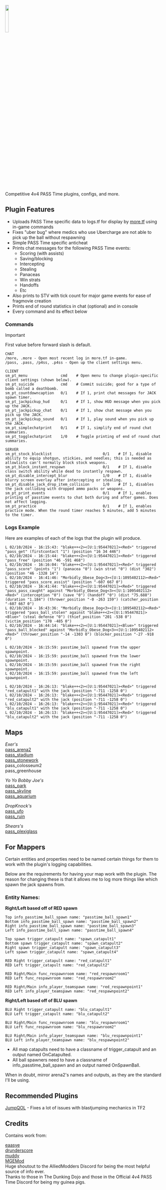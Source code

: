<a href="https://passtime.tf/"><img src="https://github.com/blakeplusplus/p4sstime/blob/main/%5BExtras%5D/final_logo.png" width=15%></a>

Competitive 4v4 PASS Time plugins, configs, and more.

## Plugin Features

- Uploads PASS Time specific data to logs.tf for display by [more.tf](https://more.tf) using in-game commands
- Fixes "uber bug" where medics who use Ubercharge are not able to pick up the ball without respawning
- Simple PASS Time specific anticheat
- Prints chat messages for the following PASS Time events:
    - Scoring (with assists)
    - Saving/blocking
    - Intercepting
    - Stealing
    - Panaceas
    - Win strats
    - Handoffs
    - Etc
- Also prints to STV with tick count for major game events for ease of fragmovie creation
- Prints end of round statistics in chat (optional) and in console
- Every command and its effect below

### Commands

> [!IMPORTANT]
> First value before forward slash is default.

```
CHAT
/more, .more - Open most recent log in more.tf in-game.
/pass, .pass, /p4ss, .p4ss - Open up the client settings menu.

CLIENT
sm_pt_menu               cmd    # Open menu to change plugin-specific client settings (shown below).
sm_pt_suicide            cmd    # Commit suicide; good for a type of bomb called a deathbomb.
sm_pt_countdowncaption   0/1    # If 1, print chat messages for JACK spawn timer.
sm_pt_jackpickup_hud     0/1    # If 1, show HUD message when you pick up the JACK.
sm_pt_jackpickup_chat    0/1    # If 1, show chat message when you pick up the JACK.
sm_pt_jackpickup_sound   0/1    # If 1, play sound when you pick up the JACK.
sm_pt_simplechatprint    0/1    # If 1, simplify end of round chat summaries.
sm_pt_togglechatprint    1/0    # Toggle printing of end of round chat summaries.

SERVER
sm_pt_stock_blocklist                       0/1    # If 1, disable ability to equip shotgun, stickies, and needles; this is needed as allowlists can't normally block stock weapons.
sm_pt_block_instant_respawn                 0/1    # If 1, disable class switch ability while dead to instantly respawn.
sm_pt_disable_intercept_blur                1/0    # If 1, disable blurry screen overlay after intercepting or stealing.
sm_pt_disable_jack_drop_item_collision      1/0    # If 1, disables the jack colliding with dropped ammo packs or weapons.
sm_pt_print_events                          0/1    # If 1, enables printing of passtime events to chat both during and after games. Does not affect logging.
sm_pt_practice                              0/1    # If 1, enables practice mode. When the round timer reaches 5 minutes, add 5 minutes to the timer.
```

### Logs Example

Here are examples of each of the logs that the plugin will produce.
```
L 02/10/2024 - 16:15:43: "blake++<2><[U:1:95447021]><Red>" triggered "pass_get" (firstcontact "1") (position "16 34 446")
L 02/10/2024 - 16:15:44: "blake++<2><[U:1:95447021]><Red>" triggered "pass_free" (position "46 -591 468")
L 02/10/2024 - 16:16:04: "blake++<2><[U:1:95447021]><Red>" triggered "pass_score" (points "1") (panacea "0") (win strat "0") (dist "302") (position "46 -1328 14")
L 02/10/2024 - 16:41:46: "Morbidly_Obese_Dog<3><[U:1:1095402112><Red>" triggered "pass_score_assist" (position "-607 667 0")
L 02/10/2024 - 16:41:44: "blake++<2><[U:1:95447021]><Red>" triggered "pass_pass_caught" against "Morbidly_Obese_Dog<3><[U:1:1095402112><Red>" (interception "0") (save "0") (handoff "0") (dist "75.688") (duration "1.184") (thrower_position "-0 -263 159") (catcher_position "-607 667 0")
L 02/10/2024 - 16:43:36: "Morbidly_Obese_Dog<3><[U:1:1095402112><Red>" triggered "pass_ball_stolen" against "blake++<2><[U:1:95447021]><Blue>" (steal defense "0") (thief_position "201 -538 0") (victim_position "170 -485 0")
L 02/10/2024 - 16:44:14: "blake++<2><[U:1:95447021]><Blue>" triggered "pass_ball_blocked" against "Morbidly_Obese_Dog<3><[U:1:1095402112><Red>" (thrower_position "-14 -1303 0") (blocker_position "-27 -918 0")

L 02/10/2024 - 16:15:59: passtime_ball spawned from the upper spawnpoint.
L 02/10/2024 - 16:15:59: passtime_ball spawned from the lower spawnpoint.
L 02/10/2024 - 16:15:59: passtime_ball spawned from the right spawnpoint.
L 02/10/2024 - 16:15:59: passtime_ball spawned from the left spawnpoint.

L 02/10/2024 - 16:26:13: "blake++<2><[U:1:95447021]><Red>" triggered "red_catapult1" with the jack (position "-711 -1258 0")
L 02/10/2024 - 16:26:13: "blake++<2><[U:1:95447021]><Red>" triggered "red_catapult2" with the jack (position "-711 -1258 0")
L 02/10/2024 - 16:26:13: "blake++<2><[U:1:95447021]><Red>" triggered "blu_catapult1" with the jack (position "-711 -1258 0")
L 02/10/2024 - 16:26:13: "blake++<2><[U:1:95447021]><Red>" triggered "blu_catapult2" with the jack (position "-711 -1258 0")
```

## Maps

_Exer's_\
[pass_arena2](https://tf2maps.net/downloads/pass_arena2.16840)\
[pass_stadium](https://tf2maps.net/downloads/pass_stadium.15102)\
[pass_stonework](https://tf2maps.net/downloads/pass_stonework.15974)\
pass_colosseum2\
pass_greenhouse

_Yo Yo Bobby Joe's_\
[pass_park](https://tf2maps.net/downloads/park.16805)\
[pass_skyline](https://tf2maps.net/downloads/skyline.17153)\
[pass_aquarium](https://tf2maps.net/downloads/aquarium.17211/)

_DropKnock's_\
[pass_ufo](https://tf2maps.net/downloads/pass_ufo.16796)\
[pass_ruin](https://tf2maps.net/downloads/pass_ruin.14697)

_Shears's_\
[pass_plexiglass](https://tf2maps.net/downloads/pass_plexiglass.17375/)

## For Mappers

Certain entities and properties need to be named certain things for them to work with the plugin's logging capabilities.

Below are the requirements for having your map work with the plugin. The reason for changing these is that it allows me to log more things like which spawn the jack spawns from.

### Entity Names:
**Right/Left based off of RED spawn**
```
Top info_passtime_ball_spawn name: "passtime_ball_spawn1"
Bottom info_passtime_ball_spawn name: "passtime_ball_spawn2"
Right info_passtime_ball_spawn name: "passtime_ball_spawn3"
Left info_passtime_ball_spawn name: "passtime_ball_spawn4"
```
```
Top spawn trigger_catapult name: "spawn_catapult1"
Bottom spawn trigger_catapult name: "spawn_catapult2"
Right spawn trigger_catapult name: "spawn_catapult3"
Left spawn trigger_catapult name: "spawn_catapult4"
```
```
RED Right trigger_catapult name: "red_catapult1"
RED Left trigger_catapult name: "red_catapult2"
```
```
RED Right/Main func_respawnroom name: "red_respawnroom1"
RED Left func_respawnroom name: "red_respawnroom2"
```
```
RED Right/Main info_player_teamspawn name: "red_respawnpoint1"
RED Left info_player_teamspawn name: "red_respawnpoint2"
```
**Right/Left based off of BLU spawn**
```
BLU Right trigger_catapult name: "blu_catapult1"
BLU Left trigger_catapult name: "blu_catapult2"
```
```
BLU Right/Main func_respawnroom name: "blu_respawnroom1"
BLU Left func_respawnroom name: "blu_respawnroom2"
```
```
BLU Right/Main info_player_teamspawn name: "blu_respawnpoint1"
BLU Left info_player_teamspawn name: "blu_respawnpoint2"
```

- All map catapults need to have a classname of trigger_catapult and an output named OnCatapulted.
- All ball spawners need to have a classname of info_passtime_ball_spawn and an output named OnSpawnBall.

When in doubt, mirror arena2's names and outputs, as they are the standard I'll be using.

## Recommended Plugins

[JumpQOL](https://github.com/chrb22/jumpqol/) - Fixes a lot of issues with blastjumping mechanics in TF2

## Credits

Contains work from:

[eaasye](https://github.com/eaasye/passtime/tree/master/addons/sourcemod/plugins)\
[drunderscore](https://github.com/drunderscore/SourcemodPlugins/blob/master/fix_uber_wearoff_condition.sp)\
[muddy](https://github.com/SirBlockles/pass-tweaks/blob/main/passtweaks.sp)\
[MGEMod](https://github.com/sapphonie/MGEMod/blob/master/addons/sourcemod/scripting/mge.sp)\
Huge shoutout to the AlliedModders Discord for being the most helpful source of info ever.\
Thanks to those in The Dunking Dojo and those in the Official 4v4 PASS Time Discord for being my guinea pigs.
